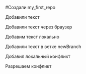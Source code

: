 #Создали my_first_repo

Добавили текст

Добавили текст через браузер

Добавим текст локально

Добавили текст в ветке newBranch

Добавил локальный конфликт

Разрешаем конфликт